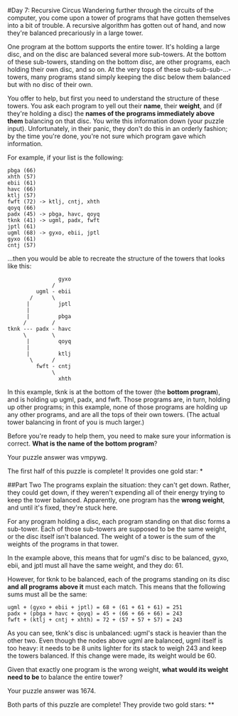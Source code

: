 #Day 7: Recursive Circus
Wandering further through the circuits of the computer, you come upon a tower of programs that have gotten 
themselves into a bit of trouble. A recursive algorithm has gotten out of hand, and now they're balanced 
precariously in a large tower.

One program at the bottom supports the entire tower. It's holding a large disc, and on the disc are balanced 
several more sub-towers. At the bottom of these sub-towers, standing on the bottom disc, are other programs, 
each holding their own disc, and so on. At the very tops of these sub-sub-sub-...-towers, many programs stand 
simply keeping the disc below them balanced but with no disc of their own.

You offer to help, but first you need to understand the structure of these towers. You ask each program to yell 
out their **name**, their **weight**, and (if they're holding a disc) the **names of the programs immediately 
above them** balancing on that disc. You write this information down (your puzzle input). Unfortunately, 
in their panic, they don't do this in an orderly fashion; by the time you're done, you're not sure which 
program gave which information.

For example, if your list is the following:
```
pbga (66)
xhth (57)
ebii (61)
havc (66)
ktlj (57)
fwft (72) -> ktlj, cntj, xhth
qoyq (66)
padx (45) -> pbga, havc, qoyq
tknk (41) -> ugml, padx, fwft
jptl (61)
ugml (68) -> gyxo, ebii, jptl
gyxo (61)
cntj (57)
```
...then you would be able to recreate the structure of the towers that looks like this:
```
                gyxo
              /     
         ugml - ebii
       /      \     
      |         jptl
      |        
      |         pbga
     /        /
tknk --- padx - havc
     \        \
      |         qoyq
      |             
      |         ktlj
       \      /     
         fwft - cntj
              \     
                xhth
```
In this example, tknk is at the bottom of the tower (the **bottom program**), and is holding up ugml, padx, and fwft. 
Those programs are, in turn, holding up other programs; in this example, none of those programs are holding up 
any other programs, and are all the tops of their own towers. (The actual tower balancing in front of you is much 
larger.)

Before you're ready to help them, you need to make sure your information is correct. **What is the name of the 
bottom program**?

Your puzzle answer was vmpywg.

The first half of this puzzle is complete! It provides one gold star: *

##Part Two
The programs explain the situation: they can't get down. Rather, they could get down, if they weren't expending all of 
their energy trying to keep the tower balanced. Apparently, one program has the **wrong weight**, and until it's fixed,
they're stuck here.

For any program holding a disc, each program standing on that disc forms a sub-tower. Each of those sub-towers are 
supposed to be the same weight, or the disc itself isn't balanced. The weight of a tower is the sum of the weights of 
the programs in that tower.

In the example above, this means that for ugml's disc to be balanced, gyxo, ebii, and jptl must all have the same 
weight, and they do: 61.

However, for tknk to be balanced, each of the programs standing on its disc **and all programs above it** must each 
match. This means that the following sums must all be the same:
```
ugml + (gyxo + ebii + jptl) = 68 + (61 + 61 + 61) = 251
padx + (pbga + havc + qoyq) = 45 + (66 + 66 + 66) = 243
fwft + (ktlj + cntj + xhth) = 72 + (57 + 57 + 57) = 243
```
As you can see, tknk's disc is unbalanced: ugml's stack is heavier than the other two. Even though the nodes above 
ugml are balanced, ugml itself is too heavy: it needs to be 8 units lighter for its stack to weigh 243 and keep the 
towers balanced. If this change were made, its weight would be 60.

Given that exactly one program is the wrong weight, **what would its weight need to be** to balance the entire tower?

Your puzzle answer was 1674.

Both parts of this puzzle are complete! They provide two gold stars: **